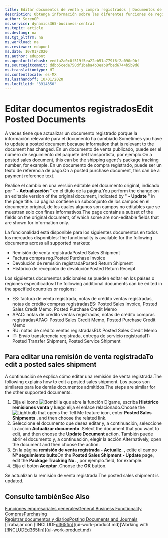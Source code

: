 ```yaml
---
title: Editar documentos de venta y compra registrados | Documentos de Microsoft
description: Obtenga información sobre las diferentes funciones de registro para registrar documentos de compra y cómo puede actualizar los documentos registrados.
author: SorenGP
ms.service: dynamics365-business-central
ms.topic: article
ms.devlang: na
ms.tgt_pltfrm: na
ms.workload: na
ms.reviewer: edupont
ms.date: 10/01/2020
ms.author: edupont
ms.openlocfilehash: eedfa2a0c0f519f5ea22eb51a779f6f2a090d9bf
ms.sourcegitcommit: ddbb5cede750df1baba4b3eab8fbed6744b5b9d6
ms.translationtype: HT
ms.contentlocale: es-MX
ms.lasthandoff: 10/01/2020
ms.locfileid: "3914350"
---
```

# <a name="edit-posted-documents"></a><span data-ttu-id="1a00e-103">Editar documentos registrados</span><span class="sxs-lookup"><span data-stu-id="1a00e-103">Edit Posted Documents</span></span>

<span data-ttu-id="1a00e-104">A veces tiene que actualizar un documento registrado porque la información relevante para el documento ha cambiado.</span><span class="sxs-lookup"><span data-stu-id="1a00e-104">Sometimes you have to update a posted document because information that is relevant to the document has changed.</span></span> <span data-ttu-id="1a00e-105">En un documento de venta publicado, puede ser el número de seguimiento del paquete del transportista, por ejemplo.</span><span class="sxs-lookup"><span data-stu-id="1a00e-105">On a posted sales document, this can be the shipping agent's package tracking number, for example.</span></span> <span data-ttu-id="1a00e-106">En un documento de compra registrado, puede ser un texto de referencia de pago.</span><span class="sxs-lookup"><span data-stu-id="1a00e-106">On a posted purchase document, this can be a payment reference text.</span></span>

<span data-ttu-id="1a00e-107">Realice el cambio en una versión editable del documento original, indicado por " **- Actualización** " en el título de la página.</span><span class="sxs-lookup"><span data-stu-id="1a00e-107">You perform the change on an editable version of the original document, indicated by " **- Update** " in the page title.</span></span> <span data-ttu-id="1a00e-108">La página contiene un subconjunto de los campos en el documento original, de los cuales algunos son campos no editables que se muestran solo con fines informativos.</span><span class="sxs-lookup"><span data-stu-id="1a00e-108">The page contains a subset of the fields on the original document, of which some are non-editable fields that are shown for information only.</span></span>

<span data-ttu-id="1a00e-109">La funcionalidad está disponible para los siguientes documentos en todos los mercados disponibles:</span><span class="sxs-lookup"><span data-stu-id="1a00e-109">The functionality is available for the following documents across all supported markets:</span></span>

- <span data-ttu-id="1a00e-110">Remisión de venta registrada</span><span class="sxs-lookup"><span data-stu-id="1a00e-110">Posted Sales Shipment</span></span>
- <span data-ttu-id="1a00e-111">Factura compra reg.</span><span class="sxs-lookup"><span data-stu-id="1a00e-111">Posted Purchase Invoice</span></span>
- <span data-ttu-id="1a00e-112">Devolución de remisión registrada</span><span class="sxs-lookup"><span data-stu-id="1a00e-112">Posted Return Shipment</span></span>
- <span data-ttu-id="1a00e-113">Histórico de recepción de devolución</span><span class="sxs-lookup"><span data-stu-id="1a00e-113">Posted Return Receipt</span></span>

<span data-ttu-id="1a00e-114">Los siguientes documentos adicionales se pueden editar en los países o regiones especificados:</span><span class="sxs-lookup"><span data-stu-id="1a00e-114">The following additional documents can be edited in the specified countries or regions:</span></span>

- <span data-ttu-id="1a00e-115">ES: factura de venta registrada, notas de crédito ventas registradas, notas de crédito compras registradas</span><span class="sxs-lookup"><span data-stu-id="1a00e-115">ES: Posted Sales Invoice, Posted Sales Credit Memo, Posted Purchase Credit Memo</span></span>
- <span data-ttu-id="1a00e-116">APAC: notas de crédito ventas registradas, notas de crédito compras registradas</span><span class="sxs-lookup"><span data-stu-id="1a00e-116">APAC: Posted Sales Credit Memo, Posted Purchase Credit Memo</span></span>
- <span data-ttu-id="1a00e-117">RU: notas de crédito ventas registradas</span><span class="sxs-lookup"><span data-stu-id="1a00e-117">RU: Posted Sales Credit Memo</span></span>
- <span data-ttu-id="1a00e-118">IT: Envío transferencia registrada, entrega de servicio registrada</span><span class="sxs-lookup"><span data-stu-id="1a00e-118">IT: Posted Transfer Shipment, Posted Service Shipment</span></span>

## <a name="to-edit-a-posted-sales-shipment"></a><span data-ttu-id="1a00e-119">Para editar una remisión de venta registrada</span><span class="sxs-lookup"><span data-stu-id="1a00e-119">To edit a posted sales shipment</span></span>

<span data-ttu-id="1a00e-120">A continuación se explica cómo editar una remisión de venta registrada.</span><span class="sxs-lookup"><span data-stu-id="1a00e-120">The following explains how to edit a posted sales shipment.</span></span> <span data-ttu-id="1a00e-121">Los pasos son similares para los demás documentos admitidos.</span><span class="sxs-lookup"><span data-stu-id="1a00e-121">The steps are similar for the other supported documents.</span></span>

1. <span data-ttu-id="1a00e-122">Elija el icono ![Bombilla que abre la función Dígame](media/ui-search/search_small.png "Dígame qué desea hacer"), escriba **Histórico remisiones venta** y luego elija el enlace relacionado.</span><span class="sxs-lookup"><span data-stu-id="1a00e-122">Choose the ![Lightbulb that opens the Tell Me feature](media/ui-search/search_small.png "Tell me what you want to do") icon, enter **Posted Sales Shipments** , and then choose the related link.</span></span>
2. <span data-ttu-id="1a00e-123">Seleccione el documento que desea editar y, a continuación, seleccione la acción **Actualizar documento** .</span><span class="sxs-lookup"><span data-stu-id="1a00e-123">Select the document that you want to edit, and then choose the **Update Document** action.</span></span> <span data-ttu-id="1a00e-124">También puede abrir el documento y, a continuación, elegir la acción.</span><span class="sxs-lookup"><span data-stu-id="1a00e-124">Alternatively, open the document and then choose the action.</span></span>
3. <span data-ttu-id="1a00e-125">En la página **remisión de venta registrada - Actualiz.** , edite el campo **Nº seguimiento bulto**</span><span class="sxs-lookup"><span data-stu-id="1a00e-125">On the **Posted Sales Shipment - Update** page, edit the **Package Tracking No.**</span></span> <span data-ttu-id="1a00e-126">, por ejemplo.</span><span class="sxs-lookup"><span data-stu-id="1a00e-126">field, for example.</span></span>
4. <span data-ttu-id="1a00e-127">Elija el botón **Aceptar** .</span><span class="sxs-lookup"><span data-stu-id="1a00e-127">Choose the **OK** button.</span></span>

<span data-ttu-id="1a00e-128">Se actualizan la remisión de venta registrada.</span><span class="sxs-lookup"><span data-stu-id="1a00e-128">The posted sales shipment is updated.</span></span>

## <a name="see-also"></a><span data-ttu-id="1a00e-129">Consulte también</span><span class="sxs-lookup"><span data-stu-id="1a00e-129">See Also</span></span>

[<span data-ttu-id="1a00e-130">Funciones empresariales generales</span><span class="sxs-lookup"><span data-stu-id="1a00e-130">General Business Functionality</span></span>](ui-across-business-areas.md)  
[<span data-ttu-id="1a00e-131">Compras</span><span class="sxs-lookup"><span data-stu-id="1a00e-131">Purchasing</span></span>](purchasing-manage-purchasing.md)  
[<span data-ttu-id="1a00e-132">Registrar documentos y diarios</span><span class="sxs-lookup"><span data-stu-id="1a00e-132">Posting Documents and Journals</span></span>](ui-post-documents-journals.md)  
<span data-ttu-id="1a00e-133">[Trabajar con [!INCLUDE[d365fin](includes/d365fin_md.md)]](ui-work-product.md)</span><span class="sxs-lookup"><span data-stu-id="1a00e-133">[Working with [!INCLUDE[d365fin](includes/d365fin_md.md)]](ui-work-product.md)</span></span>  
